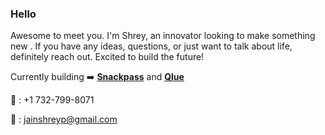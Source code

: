 ### Hello 

Awesome to meet you. I'm Shrey, an innovator looking to make something new . If you have any ideas, questions, or just want to talk about life, definitely reach out. Excited to build the future!

Currently building ➡️ <b><a href="https://snackpass.co">Snackpass</a></b> and <b><a href="https://qlue.netlify.app">Qlue</a></b>

📲   : +1 732-799-8071

📧  : jainshreyp@gmail.com
<!--
**sjain23/sjain23** is a ✨ _special_ ✨ repository because its `README.md` (this file) appears on your GitHub profile.
-->
